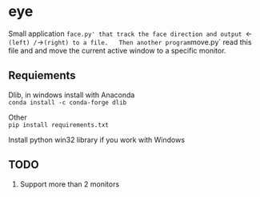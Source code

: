 
eye
===

Small application `face.py' that track the face direction and output `<-` (left) / `->` (right) to a file.  
Then another program `move.py` read this file and and move the current active window to a specific monitor.  


Requiements
-----------

Dlib, in windows install with Anaconda  
`conda install -c conda-forge dlib`

Other  
`pip install requirements.txt`

Install python win32 library if you work with Windows  


TODO
----

1. Support more than 2 monitors
